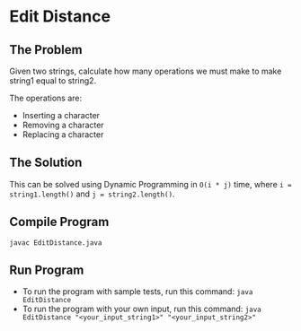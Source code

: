 # Edit Distance

## The Problem
Given two strings, calculate how many operations we must make to make string1 equal to string2.

The operations are:
- Inserting a character
- Removing a character
- Replacing a character

## The Solution
This can be solved using Dynamic Programming in `O(i * j)` time, where `i = string1.length()` and `j = string2.length()`.

## Compile Program
`javac EditDistance.java`

## Run Program
- To run the program with sample tests, run this command: `java EditDistance`
- To run the program with your own input, run this command: `java EditDistance "<your_input_string1>" "<your_input_string2>"`

